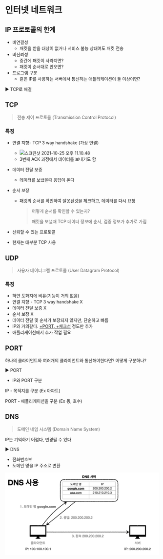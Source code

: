 # 인터넷 네트워크



## IP 프로토콜의 한계

- 비연결성
  - 패킷을 받을 대상이 없거나 서비스 불능 상태여도 패킷 전송
- 비신뢰성
  - 중간에 패킷이 사라지면?
  - 패킷이 순서대로 안오면?
- 프로그램 구분
  - 같은 IP를 사용하는 서버에서 통신하는 애플리케이션이 둘 이상이면?

▶️ TCP로 해결



## TCP

> 전송 제어 프로토콜 (Transmission Control Protocol)

### 특징

- 연결 지향- TCP 3 way handshake (가상 연결)

  - ![스크린샷 2021-10-25 오후 11.10.48](img/TCP연결과정.png)
  - 3번째 ACK 과정에서 데이터를 보내기도 함

- 데이터 전달 보증

  - 데이터를 보냈을때 응답이 온다

- 순서 보장

  - 패킷의 순서를 확인하여 잘못된것을 체크하고, 데이터를 다시 요청

    > 어떻게 순서를 확인할 수 있는지?
    >
    > 패킷을 보낼때 TCP 데이터 정보에 순서, 검증 정보가 추가로 가짐

- 신뢰할 수 있는 프로토콜

- 현재는 대부분 TCP 사용



## UDP

> 사용자 데이터그램 프로토콜 (User Datagram Protocol)

### 특징

- 하얀 도화지에 비유(기능이 거의 없음)
- 연결 지향 - TCP 3 way handshake X
- 데이터 전달 보증 X
- 순서 보장 X
- 데이터 전달 및 순서가 보장되지 않지만, 단순하고 빠름
- IP와 거의같다. <u>+PORT, +체크섬</u> 정도만 추가
- 애플리케이션에서 추가 작업 필요



## PORT

하나의 클라이언트와 여러개의 클라이언트와 통신해야한다면? 어떻게 구분하나? 

 ▶️  PORT

- IP와 PORT 구분

IP - 목적지를 구분 (Ex 아파트)

PORT - 애플리케이션을 구분 (Ex 동, 호수)



## DNS

> 도메인 네임 시스템 (Domain Name System)

IP는 기억하기 어렵다, 변경될 수 있다

▶️  DNS

- 전화번호부
- 도메인 명을 IP 주소로 변환

![스크린샷 2021-10-25 오후 11.23.36](img/DNS.png)